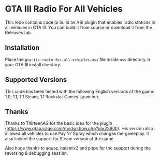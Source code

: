 # GTA III Radio For All Vehicles

This repo contains code to build an ASI plugin that enables radio stations in all vehicles in GTA III.
You can build it from source or download it from the Releases tab.

## Installation

Place the `gta-iii-radio-for-all-vehicles.asi` file inside `mss` directory in your GTA III install directory.

## Supported Versions

This code has been tested with the following English versions of the game: 1.0, 1.1, 1.1 Steam, 1.1 Rockstar Games Launcher.

## Thanks

Thanks to ThirteenAG for the basic idea for the plugin (https://www.gtagarage.com/mods/show.php?id=23900).
His version also allowed all vehicles to use Pay 'n' Spray which changes the gameplay.
It also lacked the support for Steam version of the game.

Also huge thanks to aquaz, halamix2 and pitpo for the support during the reversing & debugging session.
